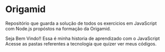 # Origamid
Repositório que guarda a solução de todos os exercicios em JavaScript com Node.js propóstos na formação da Origamid. 

Seja Bem Vindo!!
Essa é minha historia de aprendizado com o JavaScript
Acesse as pastas referentes a tecnologia que quizer ver meus códigos.
